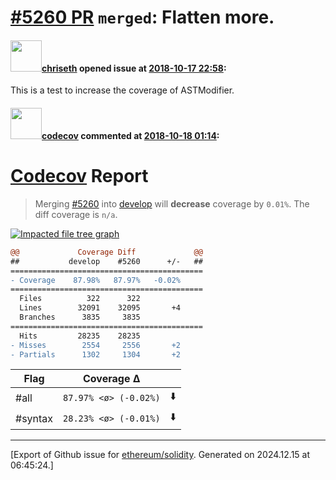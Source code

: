 # [\#5260 PR](https://github.com/ethereum/solidity/pull/5260) `merged`: Flatten more.

#### <img src="https://avatars.githubusercontent.com/u/9073706?v=4" width="50">[chriseth](https://github.com/chriseth) opened issue at [2018-10-17 22:58](https://github.com/ethereum/solidity/pull/5260):

This is a test to increase the coverage of ASTModifier.

#### <img src="https://avatars.githubusercontent.com/in/254?v=4" width="50">[codecov](https://github.com/apps/codecov) commented at [2018-10-18 01:14](https://github.com/ethereum/solidity/pull/5260#issuecomment-430841792):

# [Codecov](https://codecov.io/gh/ethereum/solidity/pull/5260?src=pr&el=h1) Report
> Merging [#5260](https://codecov.io/gh/ethereum/solidity/pull/5260?src=pr&el=desc) into [develop](https://codecov.io/gh/ethereum/solidity/commit/7609e2871e77b623d4c6187b7ebed693ce74cd0e?src=pr&el=desc) will **decrease** coverage by `0.01%`.
> The diff coverage is `n/a`.

[![Impacted file tree graph](https://codecov.io/gh/ethereum/solidity/pull/5260/graphs/tree.svg?width=650&token=87PGzVEwU0&height=150&src=pr)](https://codecov.io/gh/ethereum/solidity/pull/5260?src=pr&el=tree)

```diff
@@             Coverage Diff             @@
##           develop    #5260      +/-   ##
===========================================
- Coverage    87.98%   87.97%   -0.02%     
===========================================
  Files          322      322              
  Lines        32091    32095       +4     
  Branches      3835     3835              
===========================================
  Hits         28235    28235              
- Misses        2554     2556       +2     
- Partials      1302     1304       +2
```

| Flag | Coverage Δ | |
|---|---|---|
| #all | `87.97% <ø> (-0.02%)` | :arrow_down: |
| #syntax | `28.23% <ø> (-0.01%)` | :arrow_down: |


-------------------------------------------------------------------------------



[Export of Github issue for [ethereum/solidity](https://github.com/ethereum/solidity). Generated on 2024.12.15 at 06:45:24.]
